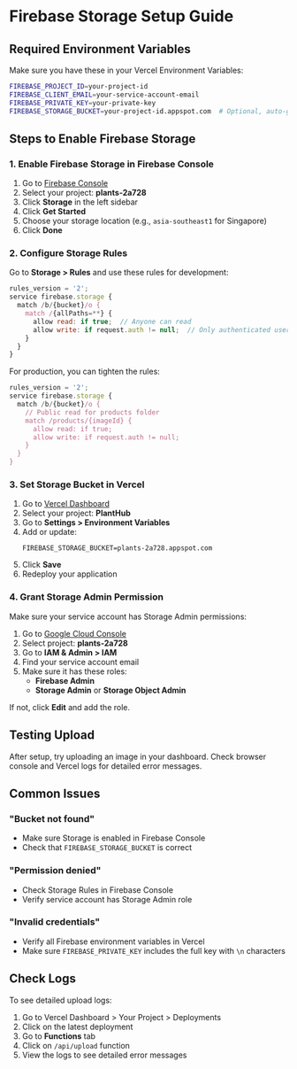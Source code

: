 # Firebase Storage Setup Guide

## Required Environment Variables

Make sure you have these in your Vercel Environment Variables:

```bash
FIREBASE_PROJECT_ID=your-project-id
FIREBASE_CLIENT_EMAIL=your-service-account-email
FIREBASE_PRIVATE_KEY=your-private-key
FIREBASE_STORAGE_BUCKET=your-project-id.appspot.com  # Optional, auto-generated if not provided
```

## Steps to Enable Firebase Storage

### 1. Enable Firebase Storage in Firebase Console

1. Go to [Firebase Console](https://console.firebase.google.com)
2. Select your project: **plants-2a728**
3. Click **Storage** in the left sidebar
4. Click **Get Started**
5. Choose your storage location (e.g., `asia-southeast1` for Singapore)
6. Click **Done**

### 2. Configure Storage Rules

Go to **Storage > Rules** and use these rules for development:

```javascript
rules_version = '2';
service firebase.storage {
  match /b/{bucket}/o {
    match /{allPaths=**} {
      allow read: if true;  // Anyone can read
      allow write: if request.auth != null;  // Only authenticated users can write
    }
  }
}
```

For production, you can tighten the rules:

```javascript
rules_version = '2';
service firebase.storage {
  match /b/{bucket}/o {
    // Public read for products folder
    match /products/{imageId} {
      allow read: if true;
      allow write: if request.auth != null;
    }
  }
}
```

### 3. Set Storage Bucket in Vercel

1. Go to [Vercel Dashboard](https://vercel.com/dashboard)
2. Select your project: **PlantHub**
3. Go to **Settings > Environment Variables**
4. Add or update:
   ```
   FIREBASE_STORAGE_BUCKET=plants-2a728.appspot.com
   ```
5. Click **Save**
6. Redeploy your application

### 4. Grant Storage Admin Permission

Make sure your service account has Storage Admin permissions:

1. Go to [Google Cloud Console](https://console.cloud.google.com)
2. Select project: **plants-2a728**
3. Go to **IAM & Admin > IAM**
4. Find your service account email
5. Make sure it has these roles:
   - **Firebase Admin**
   - **Storage Admin** or **Storage Object Admin**

If not, click **Edit** and add the role.

## Testing Upload

After setup, try uploading an image in your dashboard. Check browser console and Vercel logs for detailed error messages.

## Common Issues

### "Bucket not found"
- Make sure Storage is enabled in Firebase Console
- Check that `FIREBASE_STORAGE_BUCKET` is correct

### "Permission denied"
- Check Storage Rules in Firebase Console
- Verify service account has Storage Admin role

### "Invalid credentials"
- Verify all Firebase environment variables in Vercel
- Make sure `FIREBASE_PRIVATE_KEY` includes the full key with `\n` characters

## Check Logs

To see detailed upload logs:
1. Go to Vercel Dashboard > Your Project > Deployments
2. Click on the latest deployment
3. Go to **Functions** tab
4. Click on `/api/upload` function
5. View the logs to see detailed error messages
